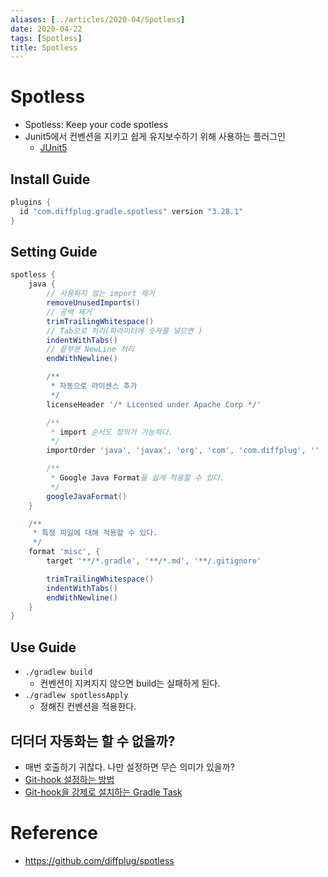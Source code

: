 ```yaml
---
aliases: [../articles/2020-04/Spotless]
date: 2020-04-22
tags: [Spotless]
title: Spotless
---
```

# Spotless
- Spotless: Keep your code spotless
- Junit5에서 컨벤션을 지키고 쉽게 유지보수하기 위해 사용하는 플러그인
  - [JUnit5](https://github.com/junit-team/junit5/blob/master/CONTRIBUTING.md#code)

## Install Guide
```gradle
plugins {
  id "com.diffplug.gradle.spotless" version "3.28.1"
}
```

## Setting Guide
```gradle
spotless {
    java {
        // 사용하지 않는 import 제거
        removeUnusedImports()
        // 공백 제거
        trimTrailingWhitespace()
        // Tab으로 처리(파라미터에 숫자를 넣으면 )
        indentWithTabs()
        // 끝부분 NewLine 처리
        endWithNewline()

        /**
         * 자동으로 라이센스 추가
         */
        licenseHeader '/* Licensed under Apache Corp */'

        /**
         * import 순서도 정의가 가능하다.
         */
        importOrder 'java', 'javax', 'org', 'com', 'com.diffplug', ''

        /**
         * Google Java Format을 쉽게 적용할 수 있다.
         */
        googleJavaFormat()
    }

    /**
     * 특정 파일에 대해 적용할 수 있다.
     */
    format 'misc', {
        target '**/*.gradle', '**/*.md', '**/.gitignore'

        trimTrailingWhitespace()
        indentWithTabs()
        endWithNewline()
    }
}
```

## Use Guide
- `./gradlew build`
    - 컨벤션이 지켜지지 않으면 build는 실패하게 된다.
- `./gradlew spotlessApply`
    - 정해진 컨벤션을 적용한다.

## 더더더 자동화는 할 수 없을까?
- 매번 호출하기 귀찮다. 나만 설정하면 무슨 의미가 있을까?
- [Git-hook 설정하는 방법](https://github.com/diffplug/spotless/issues/178)
- [Git-hook을 강제로 설치하는 Gradle Task](https://gist.github.com/KenVanHoeylandt/c7a928426bce83ffab400ab1fd99054a)

# Reference
- <https://github.com/diffplug/spotless>

